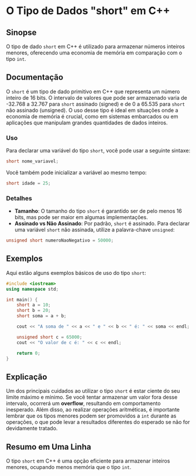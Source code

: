 <!--
Meta Description: # O Tipo de Dados "short" em C++ ## Sinopse O tipo de dado `short` em C++ é utilizado para armazenar números inteiros menores, oferecendo uma economia...
Meta Keywords: short, tipo, para, que, uma
-->

# O Tipo de Dados "short" em C++

## Sinopse
O tipo de dado `short` em C++ é utilizado para armazenar números inteiros menores, oferecendo uma economia de memória em comparação com o tipo `int`.

## Documentação
O `short` é um tipo de dado primitivo em C++ que representa um número inteiro de 16 bits. O intervalo de valores que pode ser armazenado varia de -32.768 a 32.767 para `short` assinado (signed) e de 0 a 65.535 para `short` não assinado (unsigned). O uso desse tipo é ideal em situações onde a economia de memória é crucial, como em sistemas embarcados ou em aplicações que manipulam grandes quantidades de dados inteiros.

### Uso
Para declarar uma variável do tipo `short`, você pode usar a seguinte sintaxe:

```cpp
short nome_variavel;
```

Você também pode inicializar a variável ao mesmo tempo:

```cpp
short idade = 25;
```

### Detalhes
- **Tamanho**: O tamanho do tipo `short` é garantido ser de pelo menos 16 bits, mas pode ser maior em algumas implementações.
- **Assinado vs Não Assinado**: Por padrão, `short` é assinado. Para declarar uma variável `short` não assinada, utilize a palavra-chave `unsigned`:

```cpp
unsigned short numeroNaoNegativo = 50000;
```

## Exemplos
Aqui estão alguns exemplos básicos de uso do tipo `short`:

```cpp
#include <iostream>
using namespace std;

int main() {
    short a = 10;
    short b = 20;
    short soma = a + b;

    cout << "A soma de " << a << " e " << b << " é: " << soma << endl;

    unsigned short c = 65000;
    cout << "O valor de c é: " << c << endl;

    return 0;
}
```

## Explicação
Um dos principais cuidados ao utilizar o tipo `short` é estar ciente do seu limite máximo e mínimo. Se você tentar armazenar um valor fora desse intervalo, ocorrerá um **overflow**, resultando em comportamento inesperado. Além disso, ao realizar operações aritméticas, é importante lembrar que os tipos menores podem ser promovidos a `int` durante as operações, o que pode levar a resultados diferentes do esperado se não for devidamente tratado.

## Resumo em Uma Linha
O tipo `short` em C++ é uma opção eficiente para armazenar inteiros menores, ocupando menos memória que o tipo `int`.